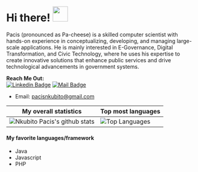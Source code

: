 # Hi there! <img src="https://raw.githubusercontent.com/MartinHeinz/MartinHeinz/master/wave.gif" width="40px">

Pacis (pronounced as Pa-cheese) is a skilled computer scientist with hands-on experience in conceptualizing, developing, and managing large-scale applications. He is mainly interested in E-Governance, Digital Transformation, and Civic Technology, where he uses his expertise to create innovative solutions that enhance public services and drive technological advancements in government systems.

**Reach Me Out:<br>**
[![Linkedin Badge](https://img.shields.io/badge/-Pacis_Nkubito-0e76a8?style=flat&labelColor=0e76a8&logo=linkedin&logoColor=white)](https://www.linkedin.com/in/pacis-nkubito-986001201)  [![Mail Badge](https://img.shields.io/badge/-PacisNkubito-c0392b?style=flat&labelColor=c0392b&logo=gmail&logoColor=white)](mailto:pacisnkubito@gmail.com)

- Email: [pacisnkubito@gmail.com](mailto:pacisnkubito@gmail.com)<br>

|My overall statistics|Top most languages |
|------------------|------------------|
|![Nkubito Pacis's github stats](https://github-readme-stats.vercel.app/api?username=N-pacis&show_icons=true&hide_border=true&count_private=true&theme=tokyonight)|![Top Languages](https://github-readme-stats.vercel.app/api/top-langs/?username=N-pacis&langs_count=5&hide_border=true&theme=tokyonight&layout=compact)|


#### My favorite languages/framework
- Java
- Javascript
- PHP
